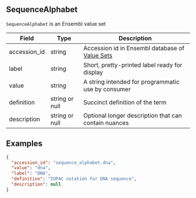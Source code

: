## SequenceAlphabet
`SequenceAlphabet` is an Ensembl value set

| Field        | Type           | Description                                                     |
|--------------|----------------|-----------------------------------------------------------------|
| accession_id | string         | Accession id in Ensembl database of [Value Sets](./value_set.md)
| label        | string         | Short, pretty-printed label ready for display
| value        | string         | A string intended for programmatic use by consumer
| definition   | string or null | Succinct definition of the term
| description  | string or null | Optional longer description that can contain nuances

## Examples

```json
{
  "accession_id": "sequence_alphabet.dna",
  "value": "dna",
  "label": "DNA",
  "definition": "IUPAC notation for DNA sequence",
  "description": null
}
```
